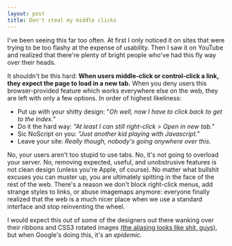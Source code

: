 ```yaml
---
layout: post
title: Don't steal my middle clicks
---
```


I've been seeing this far too often.
At first I only noticed it on sites that were trying to be too flashy at the expense of usability.
Then I saw it on YouTube and realized that there're plenty of bright people who've had this fly way over their heads.

It shouldn't be this hard:
**When users middle-click or control-click a link, they expect the page to load in a new tab.**
When you deny users this browser-provided feature which works everywhere else on the web, they are left with only a few options. In order of highest likeliness:

- Put up with your shitty design: "*Oh well, now I have to click back to get to the index."*
- Do it the hard way: *"At least I can still right-click > Open in new tab."*
- Sic NoScript on you: *"Just another kid playing with Javascript."*
- Leave your site: *Really though, nobody's going anywhere over this.*

No, your users aren't too stupid to use tabs. No, it's not going to overload your server. No, removing expected, useful, and unobstrusive features is not clean design (unless you're Apple, of course). No matter what bullshit excuses you can muster up, you are ultimately spitting in the face of the rest of the web. There's a reason we don't block right-click menus, add strange styles to links, or abuse imagemaps anymore: everyone finally realized that the web is a much nicer place when we use a standard interface and stop reinventing the wheel.

I would expect this out of some of the designers out there wanking over their ribbons and CSS3 rotated images [(the aliasing looks like shit, guys)](http://booyant.com/about/), but when Google's doing this, it's an *epidemic.*

